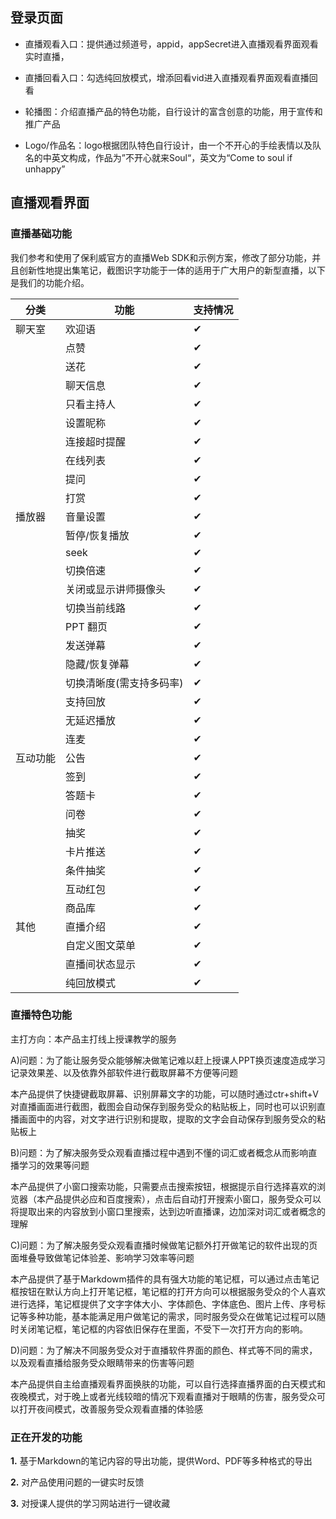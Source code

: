 ## 登录页面

- 直播观看入口：提供通过频道号，appid，appSecret进入直播观看界面观看实时直播，

- 直播回看入口：勾选纯回放模式，增添回看vid进入直播观看界面观看直播回看

- 轮播图：介绍直播产品的特色功能，自行设计的富含创意的功能，用于宣传和推广产品

- Logo/作品名：logo根据团队特色自行设计，由一个不开心的手绘表情以及队名的中英文构成，作品为”不开心就来Soul“，英文为“Come to soul if unhappy”

 

## 直播观看界面

### 直播基础功能

我们参考和使用了保利威官方的直播Web SDK和示例方案，修改了部分功能，并且创新性地提出集笔记，截图识字功能于一体的适用于广大用户的新型直播，以下是我们的功能介绍。

| 分类     | 功能                     | 支持情况 |
| -------- | ------------------------ | -------- |
| 聊天室   | 欢迎语                   | ✔        |
|          | 点赞                     | ✔        |
|          | 送花                     | ✔        |
|          | 聊天信息                 | ✔        |
|          | 只看主持人               | ✔        |
|          | 设置昵称                 | ✔        |
|          | 连接超时提醒             | ✔        |
|          | 在线列表                 | ✔        |
|          | 提问                     | ✔        |
|          | 打赏                     | ✔        |
| 播放器   | 音量设置                 | ✔        |
|          | 暂停/恢复播放            | ✔        |
|          | seek                     | ✔        |
|          | 切换倍速                 | ✔        |
|          | 关闭或显示讲师摄像头     | ✔        |
|          | 切换当前线路             | ✔        |
|          | PPT 翻页                 | ✔        |
|          | 发送弹幕                 | ✔        |
|          | 隐藏/恢复弹幕            | ✔        |
|          | 切换清晰度(需支持多码率) | ✔        |
|          | 支持回放                 | ✔        |
|          | 无延迟播放               | ✔        |
|          | 连麦                     | ✔        |
| 互动功能 | 公告                     | ✔        |
|          | 签到                     | ✔        |
|          | 答题卡                   | ✔        |
|          | 问卷                     | ✔        |
|          | 抽奖                     | ✔        |
|          | 卡片推送                 | ✔        |
|          | 条件抽奖                 | ✔        |
|          | 互动红包                 | ✔        |
|          | 商品库                   | ✔        |
| 其他     | 直播介绍                 | ✔        |
|          | 自定义图文菜单           | ✔        |
|          | 直播间状态显示           | ✔        |
|          | 纯回放模式               | ✔        |

### 直播特色功能

主打方向：本产品主打线上授课教学的服务

A)问题：为了能让服务受众能够解决做笔记难以赶上授课人PPT换页速度造成学习记录效果差、以及依靠外部软件进行截取屏幕不方便等问题

 本产品提供了快捷键截取屏幕、识别屏幕文字的功能，可以随时通过ctr+shift+V对直播画面进行截图，截图会自动保存到服务受众的粘贴板上，同时也可以识别直播画面中的内容，对文字进行识别和提取，提取的文字会自动保存到服务受众的粘贴板上

 

B)问题：为了解决服务受众观看直播过程中遇到不懂的词汇或者概念从而影响直播学习的效果等问题

 

本产品提供了小窗口搜索功能，只需要点击搜索按钮，根据提示自行选择喜欢的浏览器（本产品提供必应和百度搜索），点击后自动打开搜索小窗口，服务受众可以将提取出来的内容放到小窗口里搜索，达到边听直播课，边加深对词汇或者概念的理解

 

C)问题：为了解决服务受众观看直播时候做笔记额外打开做笔记的软件出现的页面堆叠导致做笔记体验差、影响学习效率等问题

 

本产品提供了基于Markdowm插件的具有强大功能的笔记框，可以通过点击笔记框按钮在默认方向上打开笔记框，笔记框的打开方向可以根据服务受众的个人喜欢进行选择，笔记框提供了文字字体大小、字体颜色、字体底色、图片上传、序号标记等多种功能，基本能满足用户做笔记的需求，同时服务受众在做笔记过程可以随时关闭笔记框，笔记框的内容依旧保存在里面，不受下一次打开方向的影响。

 

D)问题：为了解决不同服务受众对于直播软件界面的颜色、样式等不同的需求，以及观看直播给服务受众眼睛带来的伤害等问题

 

本产品提供自主给直播观看界面换肤的功能，可以自行选择直播界面的白天模式和夜晚模式，对于晚上或者光线较暗的情况下观看直播对于眼睛的伤害，服务受众可以打开夜间模式，改善服务受众观看直播的体验感

### 正在开发的功能

**1.** 基于Markdown的笔记内容的导出功能，提供Word、PDF等多种格式的导出

**2.** 对产品使用问题的一键实时反馈

**3.** 对授课人提供的学习网站进行一键收藏
